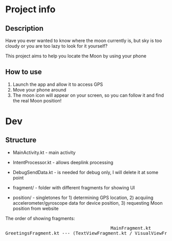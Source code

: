 # Project info

## Description

Have you ever wanted to know where the moon currently is, but sky is too cloudy or you are too lazy to look for it yourself?

This project aims to help you locate the Moon by using your phone

## How to use

1) Launch the app and allow it to access GPS
2) Move your phone around
3) The moon icon will appear on your screen, so you can follow it and find the real Moon position!

# Dev

## Structure

- MainActivity.kt - main activity

- IntentProcessor.kt - allows deeplink processing

- DebugSendData.kt - is needed for debug only, I will delete it at some point

- fragment/ - folder with different fragments for showing UI

- position/ - singletones for 1) determining GPS location, 2) acquiing accelerometer/gyroscope data for device position, 3) requesting Moon position from website

The order of showing fragments:

<pre>
                                       MainFragment.kt                     SettingsFragment.kt
GreetingsFragment.kt --- (TextViewFragment.kt / VisualViewFragment.kt) --<
                                                                           CredentialsFragment.kt
</pre>
